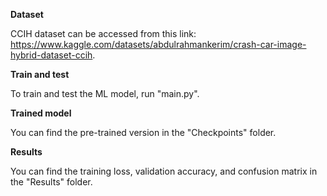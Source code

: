 **Dataset**

CCIH dataset can be accessed from this link: https://www.kaggle.com/datasets/abdulrahmankerim/crash-car-image-hybrid-dataset-ccih.


**Train and test**

To train and test the ML model, run "main.py".

**Trained model**

You can find the pre-trained version in the "Checkpoints" folder.

**Results**

You can find the training loss, validation accuracy, and confusion matrix in the "Results" folder.

